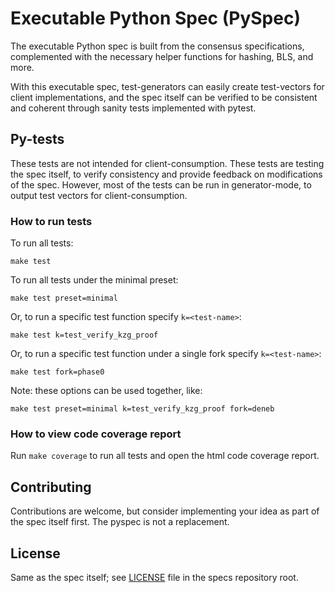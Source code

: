 # Executable Python Spec (PySpec)

The executable Python spec is built from the consensus specifications,
 complemented with the necessary helper functions for hashing, BLS, and more.

With this executable spec,
 test-generators can easily create test-vectors for client implementations,
 and the spec itself can be verified to be consistent and coherent through sanity tests implemented with pytest.

## Py-tests

These tests are not intended for client-consumption.
These tests are testing the spec itself, to verify consistency and provide feedback on modifications of the spec.
However, most of the tests can be run in generator-mode, to output test vectors for client-consumption.

### How to run tests

To run all tests:
```shell
make test
```

To run all tests under the minimal preset:
```shell
make test preset=minimal
```

Or, to run a specific test function specify `k=<test-name>`:
```shell
make test k=test_verify_kzg_proof
```

Or, to run a specific test function under a single fork specify `k=<test-name>`:
```shell
make test fork=phase0
```

Note: these options can be used together, like:

```shell
make test preset=minimal k=test_verify_kzg_proof fork=deneb
```

### How to view code coverage report

Run `make coverage` to run all tests and open the html code coverage report.

## Contributing

Contributions are welcome, but consider implementing your idea as part of the spec itself first.
The pyspec is not a replacement.

## License

Same as the spec itself; see [LICENSE](../../../LICENSE) file in the specs repository root.

